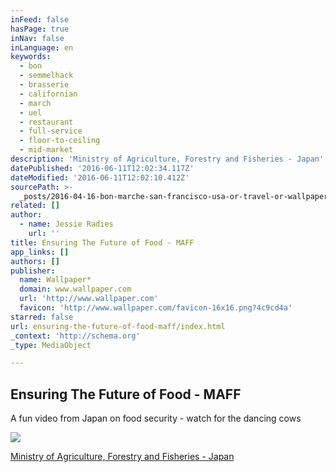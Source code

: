 ```yaml
---
inFeed: false
hasPage: true
inNav: false
inLanguage: en
keywords:
  - bon
  - semmelhack
  - brasserie
  - californian
  - march
  - uel
  - restaurant
  - full-service
  - floor-to-ceiling
  - mid-market
description: 'Ministry of Agriculture, Forestry and Fisheries - Japan'
datePublished: '2016-06-11T12:02:34.117Z'
dateModified: '2016-06-11T12:02:10.412Z'
sourcePath: >-
  _posts/2016-04-16-bon-marche-san-francisco-usa-or-travel-or-wallpaper-magazin.md
related: []
author:
  - name: Jessie Radies
    url: ''
title: Ensuring The Future of Food - MAFF
app_links: []
authors: []
publisher:
  name: Wallpaper*
  domain: www.wallpaper.com
  url: 'http://www.wallpaper.com'
  favicon: 'http://www.wallpaper.com/favicon-16x16.png?4c9cd4a'
starred: false
url: ensuring-the-future-of-food-maff/index.html
_context: 'http://schema.org'
_type: MediaObject

---
```

<article style=""><h1>Ensuring The Future of Food - MAFF</h1><p>A fun video from Japan on food security - watch for the dancing cows</p><img src="https://the-grid-user-content.s3-us-west-2.amazonaws.com/91ea4508-4b6f-476f-bf24-c2e3e2e944ab.jpg" /></article>

[Ministry of Agriculture, Forestry and Fisheries - Japan][0]

[0]: http://www.youtube.com/watch?v=ok3ykR2GHCc "MAFF"